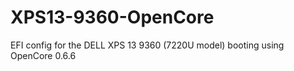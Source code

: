 # XPS13-9360-OpenCore
EFI config for the DELL XPS 13 9360 (7220U model) booting using OpenCore 0.6.6
